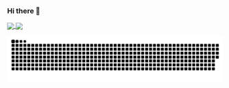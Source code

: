 ### Hi there 👋

<!--
**Noriebalbinot/Noriebalbinot** is a ✨ _special_ ✨ repository because its `README.md` (this file) appears on your GitHub profile.

Here are some ideas to get you started:

- 🔭 I’m currently working on ...
- 🌱 I’m currently learning ...
- 👯 I’m looking to collaborate on ...
- 🤔 I’m looking for help with ...
- 💬 Ask me about ...
- 📫 How to reach me: ...
- 😄 Pronouns: ...
- ⚡ Fun fact: ...
-->
<div>
  <a href="https://github.com/noriebalbinot">
   <img align="center" height="170" src="https://github-readme-stats.vercel.app/api/top-langs/?username=Noriebalbinot&layout=compact&langs_count=16&theme=bear"/>
  <img align="center" src="https://github-readme-stats.vercel.app/api?username=Noriebalbinot&show_icons=true&theme=bear&include_all_commits=true&count_private=true&hide=issues"/>
</div>
  
 ![Snake animation](https://github.com/Noriebalbinot/Noriebalbinot/blob/output/github-contribution-grid-snake.svg)
